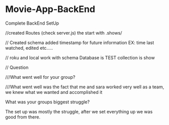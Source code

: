# Movie-App-BackEnd
Complete BackEnd SetUp


//created Routes (check server.js) the start with .shows/

// Created schema added timestamp for future information EX: time last watched, edited etc.....

// roku and local work with schema Database is TEST  collection is show


// Question

///What went well for your group?

///What went well was the fact that me and sara worked very well as a team, we knew what we wanted and accomplished  it 



What was your groups biggest struggle?

The set up was mostly the struggle, after we set everything up we was good from there.